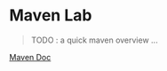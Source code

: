 # Maven Lab
> TODO : a quick maven overview ...

[Maven Doc](https://maven.apache.org/what-is-maven.html)